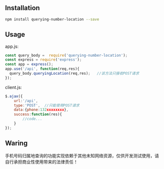 

## Installation

```bash
npm install querying-number-location --save
```



## Usage
app.js:

```js
const query_body =  require('querying-number-location');
const express = require('express');
const app = express();
app.use('/api', function(req,res){
  query_body.queryingLocation(req,res);   //该方法只接收POST请求
});
```


client.js:

```js
$.ajax({
    url:'/api',
    type:'POST',  //只能使用POST请求
    data:{phone:132xxxxxxxx},
    success:function(res){
        //code...
    }
});
```

## Waring
手机号码归属地查询的功能实现依赖于其他未知网络资源，仅供开发测试使用，请自行承担商业性使用带来的法律责任！